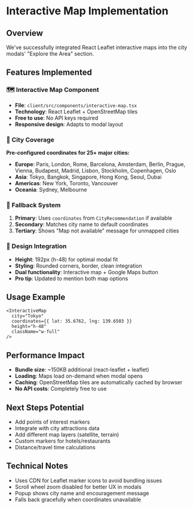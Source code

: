 # Interactive Map Implementation

## Overview
We've successfully integrated React Leaflet interactive maps into the city modals' "Explore the Area" section.

## Features Implemented

### 🗺️ Interactive Map Component
- **File**: `client/src/components/interactive-map.tsx`
- **Technology**: React Leaflet + OpenStreetMap tiles
- **Free to use**: No API keys required
- **Responsive design**: Adapts to modal layout

### 📍 City Coverage
**Pre-configured coordinates for 25+ major cities:**
- **Europe**: Paris, London, Rome, Barcelona, Amsterdam, Berlin, Prague, Vienna, Budapest, Madrid, Lisbon, Stockholm, Copenhagen, Oslo
- **Asia**: Tokyo, Bangkok, Singapore, Hong Kong, Seoul, Dubai
- **Americas**: New York, Toronto, Vancouver
- **Oceania**: Sydney, Melbourne

### 🔄 Fallback System
1. **Primary**: Uses `coordinates` from `CityRecommendation` if available
2. **Secondary**: Matches city name to default coordinates
3. **Tertiary**: Shows "Map not available" message for unmapped cities

### 🎨 Design Integration
- **Height**: 192px (h-48) for optimal modal fit
- **Styling**: Rounded corners, border, clean integration
- **Dual functionality**: Interactive map + Google Maps button
- **Pro tip**: Updated to mention both map options

## Usage Example

```tsx
<InteractiveMap 
  city="Tokyo"
  coordinates={{ lat: 35.6762, lng: 139.6503 }}
  height="h-48"
  className="w-full"
/>
```

## Performance Impact
- **Bundle size**: ~150KB additional (react-leaflet + leaflet)
- **Loading**: Maps load on-demand when modal opens
- **Caching**: OpenStreetMap tiles are automatically cached by browser
- **No API costs**: Completely free to use

## Next Steps Potential
- Add points of interest markers
- Integrate with city attractions data
- Add different map layers (satellite, terrain)
- Custom markers for hotels/restaurants
- Distance/travel time calculations

## Technical Notes
- Uses CDN for Leaflet marker icons to avoid bundling issues
- Scroll wheel zoom disabled for better UX in modals
- Popup shows city name and encouragement message
- Falls back gracefully when coordinates unavailable